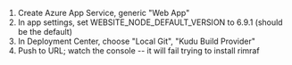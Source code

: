 1. Create Azure App Service, generic "Web App"
2. In app settings, set WEBSITE_NODE_DEFAULT_VERSION to 6.9.1 (should be the default)
3. In Deployment Center, choose "Local Git", "Kudu Build Provider"
4. Push to URL; watch the console -- it will fail trying to install rimraf
